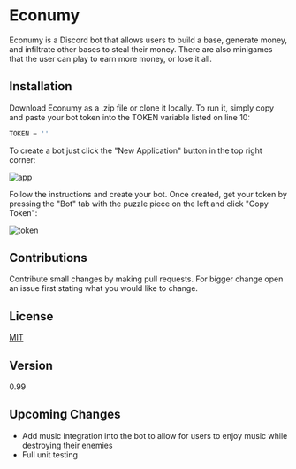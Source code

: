 # Econumy 

Econumy is a Discord bot that allows users to build a base, generate money, and infiltrate other bases to steal their money. There are also minigames that the user can play to earn more money, or lose it all.

## Installation

Download Econumy as a .zip file or clone it locally. To run it, simply copy and paste your bot token into the TOKEN variable listed on line 10:

```python
TOKEN = ''
```

To create a bot just click the "New Application" button in the top right corner:

![app]
 
Follow the instructions and create your bot. Once created, get your token by pressing the "Bot" tab with the puzzle piece on the left and click "Copy Token":

![token]

## Contributions

Contribute small changes by making pull requests. For bigger change open an issue first stating what you would like to change.

## License

[MIT](https://choosealicense.com/licenses/mit/ "MIT")

## Version

0.99

## Upcoming Changes

- Add music integration into the bot to allow for users to enjoy music while destroying their enemies
- Full unit testing

[app]: https://github.com/TheZombieCloud/Econumy/blob/master/images/Discord%20Application.png
[token]: https://github.com/TheZombieCloud/Econumy/blob/master/images/Discord%20Token.png
